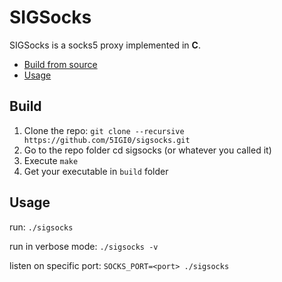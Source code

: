 # SIGSocks

SIGSocks is a socks5 proxy implemented in **C**.

- [Build from source](#Build)
- [Usage](#Usage)


## Build


1. Clone the repo: ``git clone --recursive https://github.com/5IGI0/sigsocks.git``
2. Go to the repo folder cd sigsocks (or whatever you called it)
3. Execute ``make``
4. Get your executable in ``build`` folder

## Usage

run: ``./sigsocks``

run in verbose mode: ``./sigsocks -v`` 

listen on specific port: ``SOCKS_PORT=<port> ./sigsocks``